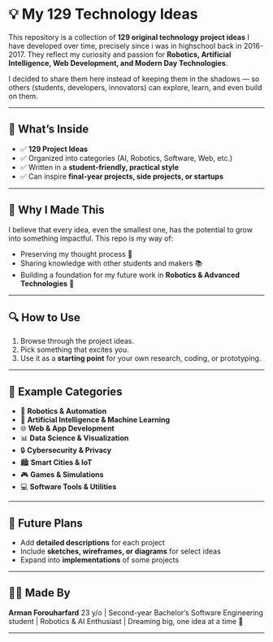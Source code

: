 # 💡 My 129 Technology Ideas

This repository is a collection of **129 original technology project ideas** I have developed over time, precisely since i was in highschool back in 2016-2017.
They reflect my curiosity and passion for **Robotics, Artificial Intelligence, Web Development, and Modern Day Technologies**.

I decided to share them here instead of keeping them in the shadows — so others (students, developers, innovators) can explore, learn, and even build on them.

---

## 📖 What’s Inside

* ✅ **129 Project Ideas**
* ✅ Organized into categories (AI, Robotics, Software, Web, etc.)
* ✅ Written in a **student-friendly, practical style**
* ✅ Can inspire **final-year projects, side projects, or startups**

---

## 🎯 Why I Made This

I believe that every idea, even the smallest one, has the potential to grow into something impactful.
This repo is my way of:

* Preserving my thought process 💭
* Sharing knowledge with other students and makers 📚
* Building a foundation for my future work in **Robotics & Advanced Technologies** 🤖

---

## 🔍 How to Use

1. Browse through the project ideas.
2. Pick something that excites you.
3. Use it as a **starting point** for your own research, coding, or prototyping.

---

## 📌 Example Categories

* 🤖 **Robotics & Automation**
* 🧠 **Artificial Intelligence & Machine Learning**
* 🌐 **Web & App Development**
* 📊 **Data Science & Visualization**
* 🔒 **Cybersecurity & Privacy**
* 🏙️ **Smart Cities & IoT**
* 🎮 **Games & Simulations**
* 💻 **Software Tools & Utilities**

---

## 🚀 Future Plans

* Add **detailed descriptions** for each project
* Include **sketches, wireframes, or diagrams** for select ideas
* Expand into **implementations** of some projects

---

## 👨‍🎓 Made By

**Arman Forouharfard**
23 y/o | Second-year Bachelor’s Software Engineering student | Robotics & AI Enthusiast | Dreaming big, one idea at a time 🌟

---
